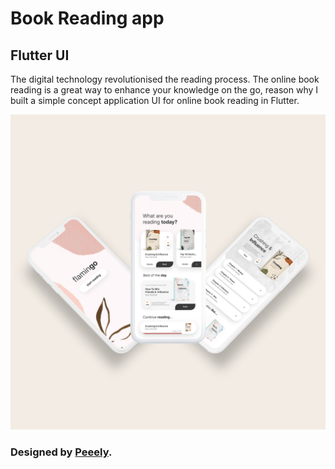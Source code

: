 # Book Reading app

## Flutter UI

The digital technology revolutionised the reading process. The online book reading is a great way to enhance your knowledge on the go, reason why I built a simple concept application UI for online book reading in Flutter.

![](assets/images/showcase.jpg)

### Designed by [Peeely](https://www.uplabs.com/posts/free-book-reading-app).

